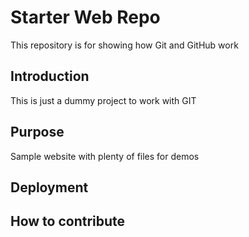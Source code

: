 # Starter Web Repo

This repository is for showing how Git and GitHub work

## Introduction

This is just a dummy project to work with GIT

## Purpose

Sample website with plenty of files for demos

## Deployment

## How to contribute
